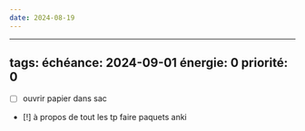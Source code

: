 ```yaml
---
date: 2024-08-19
---
```

---
tags:
échéance: 2024-09-01
énergie: 0
priorité: 0
--- 
- [ ] ouvrir papier dans sac
- [!] à propos de tout les tp faire paquets anki 